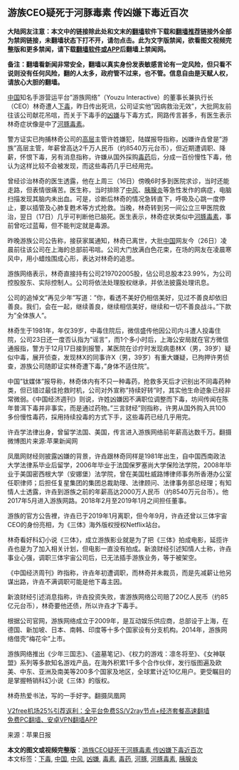  <h2>游族CEO疑死于河豚毒素 传凶嫌下毒近百次</h2> <p class="notice"><b>大陆网友注意：本文中的链接除此处和文末的<a href="https://github.com/bannedbook/fanqiang" >翻墙</a>软件下载和<a href="https://github.com/killgcd/justmysocks/blob/master/README.md">翻墙推荐</a>链接外全部为禁网链接，未翻墙状态下打不开，请勿点击。此为文字版禁闻，欲看图文视频完整版和更多禁闻，请下载<a href="https://github.com/bannedbook/fanqiang">翻墙软件或APP</a>后翻墙上禁闻网。</p><p>备注：翻墙看新闻非常安全，翻墙以真实身份发表敏感言论有一定风险，但只看不说则没有任何风险，翻的人太多，政府管不过来，也不管。信息自由是天赋人权，请放心大胆的翻墙。</b></p>  <div class="entry"> <p id="conimg"><a href="https://www.bannedbook.org/bnews/tag/%E4%B8%AD%E5%9B%BD/" class="st_tag internal_tag" rel="tag" title="标签 中国 下的日志">中国</a>知名手游营运平台&#8221;游族网络&#8221;（Youzu Interactive）的董事长兼执行长（CEO）林奇遭人<a href="https://www.bannedbook.org/bnews/tag/%E4%B8%8B%E6%AF%92/" class="st_tag internal_tag" rel="tag" title="标签 下毒 下的日志">下毒</a>，昨日传出死讯，公司证实他&#8221;因病救治无效&#8221;，大批网友前往该公司献花吊唁，而关于下毒手的<a href="https://www.bannedbook.org/bnews/tag/%E5%87%B6%E5%AB%8C/" class="st_tag internal_tag" rel="tag" title="标签 凶嫌 下的日志">凶嫌</a>与下毒方式，网路传言甚多，有医生表示林奇症状像是中了<a href="https://www.bannedbook.org/bnews/tag/%e6%b2%b3%e8%b1%9a/" class="st_tag internal_tag" rel="tag" title="标签 河豚 下的日志">河豚</a><a href="https://www.bannedbook.org/bnews/tag/%E6%AF%92%E7%B4%A0/" class="st_tag internal_tag" rel="tag" title="标签 毒素 下的日志">毒素</a>。</p> <p>警方证实已拘捕林奇公司的<span class='wp_keywordlink_affiliate'><a href="https://www.bannedbook.org/bnews/ccpdope/" title="中共高层内幕" target="_blank">高层</a></span>主管许姓嫌犯，陆媒报导指称，凶嫌许垚曾是&#8221;游族&#8221;高层主管，年薪曾高达2千万人民币（约8540万元台币），但近期遭调职、降薪，怀恨下毒，另有消息指称，许嫌从国外採购<a href="https://www.bannedbook.org/bnews/tag/%E6%AF%92%E8%8D%AF/" class="st_tag internal_tag" rel="tag" title="标签 毒药 下的日志">毒药</a>后，分成一百份慢性下毒，他认为这样比较不会被发现，而这些毒药几乎已经用完。</p> <p>曾经诊治林奇的医生透露，他在上周三（16日）傍晚6时多到医院求诊，当时还能走路，但表情很痛苦。医生称，当时排除了<a href="https://www.bannedbook.org/bnews/tag/%E4%B8%AD%E9%A3%8E/" class="st_tag internal_tag" rel="tag" title="标签 中风 下的日志">中风</a>、<a href="https://www.bannedbook.org/bnews/tag/%e8%83%b0%e8%85%ba%e7%82%8e/" class="st_tag internal_tag" rel="tag" title="标签 胰腺炎 下的日志">胰腺炎</a>等急性发作的病症，电脑扫描发现其脑内未出血。可是，诊断后林奇的情况急转直下，呼吸及心跳一度停止，要以插管及心肺复甦术等方式抢救。当晚，林奇转到另一间公立三甲医院救治，翌日（17日）几乎可判断他已脑死。医生表示，林奇症状类似中<a href="https://www.bannedbook.org/bnews/tag/%E6%B2%B3%E8%B1%9A%E6%AF%92%E7%B4%A0/" class="st_tag internal_tag" rel="tag" title="标签 河豚毒素 下的日志">河豚毒素</a>，事前曾吃过蓝莓，但不能判定就是毒源。</p> <p>昨晚游族公司公告称，接获家属通知，林奇已离世，大批<span class='wp_keywordlink_affiliate'><a href="https://www.bannedbook.org/" title="中国" target="_blank">中国</a></span>网友今（26日）凌晨前往该公司在上海的总部前弔唁。公司大门放满白色花束，在场的网友在凌晨寒风中，用小蜡烛围成心形，表达对林奇的追思。</p>  <p>游族网络表示，林奇直接持有公司219702005股，佔公司总股本23.99%，为公司控股股东、实际控制人。公司将依法处理股权继承，并依法披露处理讯息。</p> <p>公司的追悼文&#8221;再见少年&#8221;写道：&#8221;你，看透不美好仍相信美好，见过不善良却依旧善良。我们，会在一起，继续善良，继续相信美好，继续和一切不善良战斗。&#8221;下款为&#8221;全体族人&#8221;。</p> <p>林奇生于1981年，年仅39岁，中毒住院后，微信盛传他因公司内斗遭人投毒住院，公司23日还一度否认指为&#8221;谣言&#8221;，而1个多小时后，上海公安局就在官方微信通报指，警方于12月17日接到报警，某医院在诊疗时发现病患林X（男，39岁）疑似中毒，展开侦查，发现林X的同事许X（男，39岁）有重大嫌疑，已拘押许男侦查，游族公司随即证实林奇遭下毒，&#8221;身体不适住院&#8221;。</p> <p>中国&#8221;钛媒体&#8221;报导称，林奇体内有不只一种毒药，抢救多天后才识别出不同毒药种类，但已错过最佳抢救时机，公司对外宣称&#8221;持续好转&#8221;时，其实他生命迹象已经非常微弱。《中国经济週刊》则说，许姓凶嫌因不满职位调整而下毒，坊间传闻在陈年普洱下毒并非事实，而是通过药物。&#8221;三言财经&#8221;则指称，许男从国外购入共100多份慢性毒药，採用持续投毒的方式下手，这些毒药已经几乎用完。</p>  <p>许垚学法律出身，曾留学法国、美国，传言进入游族网络前年薪高达数千万。翻摄微博图片来源:苹果新闻网</p> <p>凤凰网财经则披露凶嫌的背景，许垚跟林奇同样是1981年出生，自中国西南政法大学法律系毕业后留学，2006年毕业于法国保罗塞尚大学保险法学院，2008年毕业于美国密西根大学（安娜堡）法学院，曾在美国杜威路博律师事务所香港办公室任职律师；后担任复星集团的集团总裁助理、法律顾问、法律事务部总经理；有知情人士透露，许垚到游族之前的年薪高达2000万人民币（约8540万元台币）。他2017年5月进入游族网路。2018年2月至2019年1月之间担任董事。</p> <p>游族的官方公告裡，许垚已于2019年1月离职，但今年9月，许垚还曾以三体宇宙CEO的身份亮相，为《三体》海外版权授权Netflix站台。</p> <p>林奇看好科幻小说《三体》，成立游族影业就是为了把《三体》拍成电影，延揽许垚也是为了加入相关计划，但电影一直没有拍成。新浪财经引述知情人士称，许垚事业心强，调职三体宇宙公司后，已无法插手游族业务，等于被架空。</p>  <p>《中国经济周刊》昨指称，许垚年初遭调职，而林奇并未裁员，而是先减薪让他另谋出路，许垚不满调职可能是他下毒主因。</p> <p>新浪财经引述消息指称，许垚投资失败，害游族网络公司赔了20亿人民币（约85亿元台币），林奇要他还债，所以许垚才下毒手。</p> <p>根据公司官网，游族网络成立于2009年，是互动娱乐供应商，总部设于上海，在德国、新加坡、日本、南韩、印度等十多个国家设有分支机构。2014年，游族网络借壳&#8221;梅花伞&#8221;上市。</p> <p>游族网络推出《少年三国志》、《盗墓笔记》、《权力的游戏：凛冬将至》、《女神联盟》系列等多款知名游戏产品，在海外积累1千多个合作伙伴，发行版图遍及欧美、中东、亚洲及南美等200多个国家及地区，全球累计近10亿用户。更受瞩目的是掌握畅销科幻小说《三体》的版权。</p>  <p>林奇热爱书法，写的一手好字。翻摄凤凰网</p> <p class="texttj"> <a href="https://www.bannedbook.org/forum23/topic22702.html" target="_blank">V2free机场25%引荐返利：全平台免费SS/V2ray节点+经济套餐高速翻墙</a><br/> <a href="https://github.com/bannedbook/fanqiang/wiki/%E7%A6%81%E9%97%BB%E7%BD%91%E5%AE%89%E5%8D%93%E7%BF%BB%E5%A2%99%E6%96%B0%E9%97%BBAPP" target="_blank">免费PC翻墙、安卓VPN翻墙APP</a></p><p> 来源：苹果日报 </p><a name='sharetosocial'></a>       <div><b>本文的图文或视频完整版</b>：<a href='https://www.bannedbook.org/bnews/cbnews/20201227/1455774.html'>游族CEO疑死于河豚毒素 传凶嫌下毒近百次</a></div>  </div><!--END ENTRY--> <div class="postfooter"> <div>本文标签：<a href="https://www.bannedbook.org/bnews/tag/%E4%B8%8B%E6%AF%92/" rel="tag">下毒</a>, <a href="https://www.bannedbook.org/bnews/tag/%E4%B8%AD%E5%9B%BD/" rel="tag">中国</a>, <a href="https://www.bannedbook.org/bnews/tag/%E4%B8%AD%E9%A3%8E/" rel="tag">中风</a>, <a href="https://www.bannedbook.org/bnews/tag/%E5%87%B6%E5%AB%8C/" rel="tag">凶嫌</a>, <a href="https://www.bannedbook.org/bnews/tag/%E6%AF%92%E7%B4%A0/" rel="tag">毒素</a>, <a href="https://www.bannedbook.org/bnews/tag/%E6%AF%92%E8%8D%AF/" rel="tag">毒药</a>, <a href="https://www.bannedbook.org/bnews/tag/%e6%b2%b3%e8%b1%9a/" rel="tag">河豚</a>, <a href="https://www.bannedbook.org/bnews/tag/%E6%B2%B3%E8%B1%9A%E6%AF%92%E7%B4%A0/" rel="tag">河豚毒素</a>, <a href="https://www.bannedbook.org/bnews/tag/%e8%83%b0%e8%85%ba%e7%82%8e/" rel="tag">胰腺炎</a></div>  </div><!--END POSTFOOTER--> 